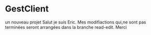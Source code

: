 # GestClient
un nouveau projet
Salut je suis Eric.
Mes modifiactions qui,ne sont pas terminées seront arrangées dans la branche read-edit.
Merci
